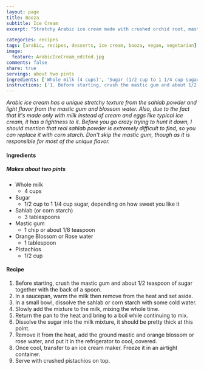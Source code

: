 ```yaml
---
layout: page
title: Booza
subtitle: Ice Cream
excerpt: "Stretchy Arabic ice cream made with crushed orchid root, mastic gum, and blossom water."

categories: recipes
tags: [arabic, recipes, desserts, ice cream, booza, vegan, vegetarian]
image:
  feature: ArabicIceCream_edited.jpg
comments: false
share: true
servings: about two pints
ingredients: ['Whole milk (4 cups)', 'Sugar (1/2 cup to 1 1/4 cup sugar, depending on how sweet you like it)', 'Sahlab (or corn starch) (3 tablespoons)', 'Mastic gum (1 chip or about 1/8 teaspoon)', 'Orange Blossom or Rose water (1 tablespoon)', 'Pistachios (1/2 cup)']
instructions: ['1. Before starting, crush the mastic gum and about 1/2 teaspoon of sugar together with the back of a spoon.', '2. In a saucepan, warm the milk then remove from the heat and set aside.', '3. In a small bowl, dissolve the sahlab or corn starch with some cold water.', '4. Slowly add the mixture to the milk, mixing the whole time.', '5. Return the pan to the heat and bring to a boil while continuing to mix.', '6. Dissolve the sugar into the milk mixture, it should be pretty thick at this point.', '7. Remove it from the heat, add the ground mastic and orange blossom or rose water, and put it in the refrigerator to cool, covered.', '8. Once cool, transfer to an ice cream maker. Freeze it in an airtight container.', '9. Serve with crushed pistachios on top.']
---
```


*Arabic ice cream has a unique stretchy texture from the sahlab powder and light flavor from the mastic gum and blossom water. Also, due to the fact that it's made only with milk instead of cream and eggs like typical ice cream, it has a lightness to it. Before you go crazy trying to hunt it down, I should mention that real sahlab powder is extremely difficult to find, so you can replace it with corn starch. Don't skip the mastic gum, though as it is responsible for most of the unique flavor.*

#### Ingredients

##### Makes about two pints

* Whole milk
  - 4 cups
* Sugar
  - 1/2 cup to 1 1/4 cup sugar, depending on how sweet you like it
* Sahlab (or corn starch)
  - 3 tablespoons
* Mastic gum
  - 1 chip or about 1/8 teaspoon
* Orange Blossom or Rose water
  - 1 tablespoon
* Pistachios
  - 1/2 cup

#### Recipe

1. Before starting, crush the mastic gum and about 1/2 teaspoon of sugar together with the back of a spoon.
2. In a saucepan, warm the milk then remove from the heat and set aside.
3. In a small bowl, dissolve the sahlab or corn starch with some cold water.
4. Slowly add the mixture to the milk, mixing the whole time.
5. Return the pan to the heat and bring to a boil while continuing to mix.
6. Dissolve the sugar into the milk mixture, it should be pretty thick at this point.
7. Remove it from the heat, add the ground mastic and orange blossom or rose water, and put it in the refrigerator to cool, covered.
8. Once cool, transfer to an ice cream maker. Freeze it in an airtight container.
9. Serve with crushed pistachios on top.
